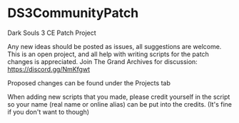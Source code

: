 # DS3CommunityPatch
Dark Souls 3 CE Patch Project

Any new ideas should be posted as issues, all suggestions are welcome.
This is an open project, and all help with writing scripts for the patch changes is appreciated.
Join The Grand Archives for discussion: https://discord.gg/NmKfgwt

Proposed changes can be found under the Projects tab

When adding new scripts that you made, please credit yourself in the script so your name (real name or online alias) can be put into the credits. (It's fine if you don't want to though)
